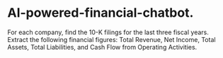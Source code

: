 # AI-powered-financial-chatbot.
For each company, find the 10-K filings for the last three fiscal years. Extract the following financial figures: Total Revenue, Net Income, Total Assets, Total Liabilities, and Cash Flow from Operating Activities.
